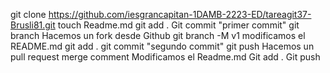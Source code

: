 git clone https://github.com/iesgrancapitan-1DAMB-2223-ED/tareagit37-Brusli81.git
touch Readme.md
git add .
Git commit "primer commit"
git branch
Hacemos un fork desde Github
git branch -M v1
modificamos el README.md
git add .
git commit "segundo commit"
git push
Hacemos un pull request
merge 
comment
Modificamos el Readme.md
Git add . 
Git push
